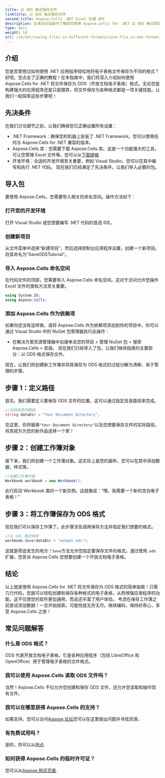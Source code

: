 ```yaml
---
title: 以 ODS 格式保存文件
linktitle: 以 ODS 格式保存文件
second_title: Aspose.Cells .NET Excel 处理 API
description: 在本综合指南中了解如何使用 Aspose.Cells for .NET 以 ODS 格式保存文件。分步说明等。
type: docs
weight: 14
url: /zh/net/saving-files-in-different-formats/save-file-in-ods-format/
---
```

## 介绍
您是否曾想过如何使用 .NET 应用程序轻松地将电子表格文件保存为不同的格式？好吧，您点击了正确的教程！在本指南中，我们将深入介绍如何使用 Aspose.Cells for .NET 将文件保存为 ODS（开放文档电子表格）格式。无论您是构建强大的应用程序还是只是摆弄，将文件保存为各种格式都是一项关键技能。让我们一起探索这些步骤吧！
## 先决条件
在我们讨论细节之前，让我们确保您已正确设置所有设置：
- .NET Framework：确保您的机器上安装了 .NET Framework。您可以使用任何与 Aspose.Cells for .NET 兼容的版本。
-  Aspose.Cells 库：您需要下载 Aspose.Cells 库。这是一个功能强大的工具，可让您管理 Excel 文件等。您可以从[下载链接](https://releases.aspose.com/cells/net/).
- 开发环境：合适的开发环境至关重要，例如 Visual Studio，您可以在其中编写和执行 .NET 代码。
现在我们已经满足了先决条件，让我们导入必要的包。
## 导入包
要使用 Aspose.Cells，您需要导入相关的命名空间。操作方法如下：
### 打开您的开发环境
打开 Visual Studio 或您想要编写 .NET 代码的首选 IDE。
### 创建新项目
从文件菜单中选择“新建项目”，然后选择控制台应用程序设置，创建一个新项目。将其命名为“SaveODSTutorial”。
### 导入 Aspose.Cells 命名空间
在代码文件的顶部，您需要导入 Aspose.Cells 命名空间。这对于访问允许您操作 Excel 文件的类和方法至关重要。
```csharp
using System.IO;
using Aspose.Cells;
```
### 添加 Aspose.Cells 作为依赖项
如果你还没有这样做，请将 Aspose.Cells 作为依赖项添加到你的项目中。你可以通过 Visual Studio 中的 NuGet 包管理器执行此操作：
- 在解决方案资源管理器中右键单击您的项目 > 管理 NuGet 包 > 搜索 Aspose.Cells > 安装。
现在我们已经导入了包，让我们继续指南的主要部分：以 ODS 格式保存文件。

现在，让我们将创建新工作簿并将其保存为 ODS 格式的过程分解为清晰、易于管理的步骤。
## 步骤 1：定义路径
首先，我们需要定义要保存 ODS 文件的位置。这可以通过指定目录路径来完成。
```csharp
//文档目录的路径。
string dataDir = "Your Document Directory";
```
在这里，你将替换`"Your Document Directory"`以及您想要保存文件的实际路径。将其视为为您的新作品选择一个家！
## 步骤 2：创建工作簿对象
接下来，我们将创建一个工作簿对象。这实际上是您的画布，您可以在其中添加数据、样式等。
```csharp
//创建工作簿对象
Workbook workbook = new Workbook();
```
此行启动 Workbook 类的一个新实例。这就像说：“嘿，我需要一个新的空白电子表格！” 
## 步骤 3：将工作簿保存为 ODS 格式
现在我们可以保存工作簿了。此步骤涉及调用保存方法并指定我们想要的格式。
```csharp
//以 ods 格式保存
workbook.Save(dataDir + "output.ods");
```
这就是奇迹发生的地方！`Save`方法允许您指定要保存文件的格式。通过使用`.ods`扩展，您告诉 Aspose.Cells 您想要创建一个开放文档电子表格。

## 结论
以上就是使用 Aspose.Cells for .NET 将文件保存为 ODS 格式的简单指南！只需几行代码，您就可以轻松创建和保存各种格式的电子表格，从而增强应用程序的功能。这不仅使您的软件更加通用，而且还丰富了用户体验。
考虑在保存工作簿之前尝试添加数据！一旦开始探索，可能性就无穷无尽。继续编码，保持好奇心，享受 Aspose.Cells 之旅！
## 常见问题解答
### 什么是 ODS 格式？  
ODS 代表开放文档电子表格。它是各种应用程序（包括 LibreOffice 和 OpenOffice）用于管理电子表格的文件格式。
### 我可以使用 Aspose.Cells 读取 ODS 文件吗？  
当然！Aspose.Cells 不仅允许您创建和保存 ODS 文件，还允许您读取和操作现有文件。
### 我可以在哪里获得 Aspose.Cells 的支持？  
如需支持，您可以访问[Aspose 论坛](https://forum.aspose.com/c/cells/9)您可以在这里提出问题并寻找资源。
### 有免费试用吗？  
是的，你可以从[地点](https://releases.aspose.com/).
### 如何获得 Aspose.Cells 的临时许可证？  
您可以从[Aspose 购买页面](https://purchase.aspose.com/temporary-license/).